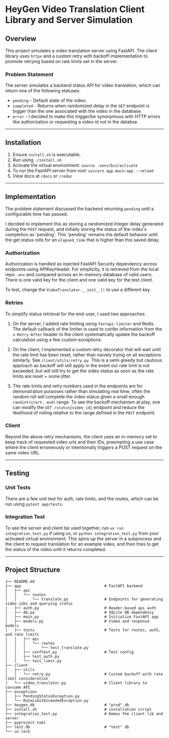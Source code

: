 # HeyGen Video Translation Client Library and Server Simulation

## Overview

This project simulates a video translation server using FastAPI. The client library uses `httpx` and a custom retry with backoff implementation to promote retrying based on rate limits set in the server.

### Problem Statement

The server simulates a backend status API for video translation, which can return one of the following statuses:
- `pending` - Default state of the video.
- `completed` - Returns when randomized delay in the `GET` endpoint is bigger than the one associated with the video in the database.
- `error` - I decided to make this trigger/be synonymous with HTTP errors like authorization or requesting a video id not in the databse.

---
## Installation

1. Ensure `install.sh` is executable.
2. Run using `./install.sh`
3. Activate the virtual environment: `source .venv/bin/activate`
4. To run the FastAPI server from root: `uvicorn app.main:app --reload`
5. View docs at `/docs` or `/redoc`

---
## Implementation

The problem statement discussed the backend returning `pending` until a configurable time has passed. 

I decided to implement this as storing a randomized integer delay generated during the `POST` request, and initially storing the status of the video's completion as 'pending'. This 'pending' remains the default behavior until the get status rolls for an `elapsed_time` that is higher than this saved delay.

### Authorization

Authorization is handled as injected FastAPI Security dependency across endpoints using APIKeyHeader. For simplicity, it is retrieved from the local repo `.env` and compared across an in-memory database of valid users. There is one valid key for the client and one valid key for the test client.

To test, change the `VideoTranslator.__init__()` to use a different key.

### Retries

To simplify status retrieval for the end-user, I used two approaches:

1. On the server, I added rate limiting using `fastapi-limiter` and Redis. The default callback of the limiter is used to confer information from the `x-Retry-After` header to the client systematically update the backoff calculation using a few custom exceptions.

2. On the client, I implemented a custom retry decorator that will wait until the rate limit has been reset, rather than naively trying on all exceptions similarly. See `client/utils/retry.py`. This is a semi greedy but cautious approach as backoff will still apply in the event our rate limit is not 
exceeded, but will still try to get the video status as soon as the rate limits are reset + some jitter.

3. The rate limits and retry numbers used in the endpoints are for demonstration purposes rather than simulating real time; often the random roll will complete the video status given a small enough `randint(start, end)` range. To see the backoff mechanism at play, one can modify the `GET /status{video_id}` endpoint and reduce the likelihood of rolling relative to the range defined in the `POST` endpoint.


### Client

Beyond the above retry mechanisms, the client uses an in-memory set to keep track of requested video urls and their IDs, preempting a use case where the client erroneously or intentionally triggers a POST request on the same video URL. 

---

## Testing

### Unit Tests

There are a few unit test for auth, rate limits, and the routes, which can be run using `pytest app/tests`.

### Integration Test

To see the server and client be used together, run `uv run integration_test.py` if using uv, or `python integration_test.py` from your activated virtual environment. This spins up the server in a subprocess and the client to request translation for an example video, and then tries to get the status of the video until it returns completed.

---

## Project Structure

```plaintext
├── README.md
├── app                                     # FastAPI backend
│   ├── api         
│   │   └── routes
│   │       └── translate.py                # Endpoints for generating video jobs and querying status
│   ├── auth.py                             # Header-based api auth
│   ├── db.py                               # SQLite DB dependency
│   ├── main.py                             # Initialize FastAPI app
│   ├── models.py                           # Video and response models
│   ├── tests                               # Tests for routes, auth, and rate limits
│   │   ├── api
│   │   │   └── routes
│   │   │       └── test_translate.py
│   │   ├── conftest.py                     # Test config
│   │   ├── test_auth.py
│   │   └── test_limit.py
├── client
│   ├── utils
│   │   └── retry.py                        # Custom backoff with rate limit consideration
│   └── video_translator.py                 # Client library to consume API
├── exceptions
│   ├── PendingStatusException.py
│   └── RateLimitExceededException.py
├── heygen.db                               # "prod" db
├── install.sh                              # installation script
├── integration_test.py                     # Demos the client lib and server
├── pyproject.toml                         
├── test.db                                 # "test" db
└── uv.lock